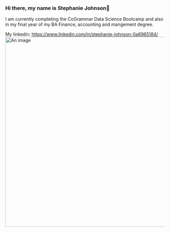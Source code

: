 ### Hi there, my name is Stephanie Johnson👋
I am currently completing the CoGrammar Data Science Bootcamp and also in my final year of my BA Finance, accounting and mangement degree.

My linkedin: https://www.linkedin.com/in/stephanie-johnson-0a6965184/
<picture>
 <source media="(prefers-color-scheme: dark)" srcset="https://images.thesaurus.ie.edu/data-science-and-visualization-for-business-header_1" width= 600>
 <source media="(prefers-color-scheme: light)" srcset="https://images.thesaurus.ie.edu/data-science-and-visualization-for-business-header_1" width= 600>
 <img alt="An image" src="https://images.thesaurus.ie.edu/data-science-and-visualization-for-business-header_1" width= 600>
</picture>



<!--
**stephjohn22/stephjohn22** is a ✨ _special_ ✨ repository because its `README.md` (this file) appears on your GitHub profile.

Here are some ideas to get you started:

- 🔭 I’m currently working on ...
- 🌱 I’m currently learning ...
- 👯 I’m looking to collaborate on ...
- 🤔 I’m looking for help with ...
- 💬 Ask me about ...
- 📫 How to reach me: ...
- 😄 Pronouns: ...
- ⚡ Fun fact: ...
-->
